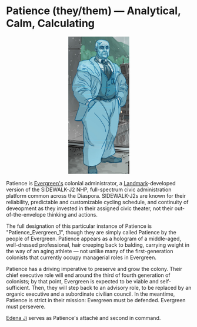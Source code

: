 # Patience (they/them) — Analytical, Calm, Calculating

<p align="center">
    <img style="max-height: 500px;" src="../../../img/patience.png"/>
</p>

Patience is [Evergreen's](../../places/evergreen.md) colonial administrator, a [Landmark](../../factions/landmark-colonial.md)-developed version of the SIDEWALK-J2 NHP, full-spectrum civic administration platform common across the Diaspora. SIDEWALK-J2s are known for their reliability, predictable and customizable cycling schedule, and continuity of deveopment as they invested in their assigned civic theater, not their out-of-the-envelope thinking and actions.

The full designation of this particular instance of Patience is "Patience_Evergreen_1", though they are simply called Patience by the people of Evergreen. Patience appears as a hologram of a middle-aged, well-dressed professional, hair creeping back to balding, carrying weight in the way of an aging athlete — not unlike many of the first-generation colonists that currently occupy managerial roles in Evergreen.

Patience has a driving imperative to preserve and grow the colony. Their chief executive role will end around the third of fourth generation of colonists; by that point, Evergreen is expected to be viable and self-sufficient. Then, they will step back to an advisory role, to be replaced by an organic executive and a subordinate civilian council. In the meantime, Patience is strict in their mission: Evergreen must be defended. Evergreen must persevere.

[Edena Ji](edena-ji.md) serves as Patience's attaché and second in command.
